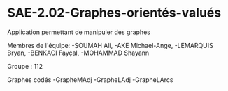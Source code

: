 # SAE-2.02-Graphes-orientés-valués
Application permettant de manipuler des graphes  

Membres de l'équipe: 
-SOUMAH Ali, 
-AKE Michael-Ange, 
-LEMARQUIS Bryan, 
-BENKACI Fayçal, 
-MOHAMMAD Shayann

Groupe : 112

Graphes codés
-GrapheMAdj
-GrapheLAdj
-GrapheLArcs
